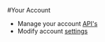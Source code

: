 #Your Account

* Manage your account [API's](#/docs/account/your-account/apis.md)
* Modify account [settings](#/docs/account/your-account/settings.md)

